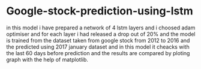 # Google-stock-prediction-using-lstm
in this model i have prepared a network of 4 lstm layers and i choosed adam optimiser and for each layer i had released a drop out of 20% and the model is trained from the dataset taken from google stock from 2012 to 2016 and the predicted using 2017 january dataset and in this model it cheacks with the last 60 days before prediction and the results are compared by ploting graph with the help of matplotlib.
